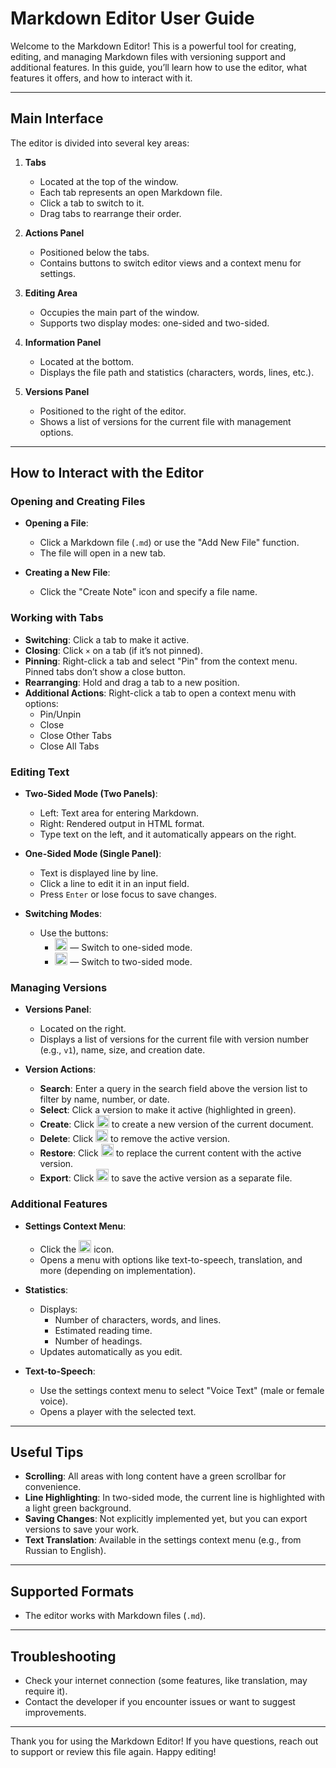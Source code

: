 # Markdown Editor User Guide

Welcome to the Markdown Editor! This is a powerful tool for creating, editing, and managing Markdown files with versioning support and additional features. In this guide, you’ll learn how to use the editor, what features it offers, and how to interact with it.

---

## Main Interface

The editor is divided into several key areas:

1. **Tabs**
    - Located at the top of the window.
    - Each tab represents an open Markdown file.
    - Click a tab to switch to it.
    - Drag tabs to rearrange their order.

2. **Actions Panel**
    - Positioned below the tabs.
    - Contains buttons to switch editor views and a context menu for settings.

3. **Editing Area**
    - Occupies the main part of the window.
    - Supports two display modes: one-sided and two-sided.

4. **Information Panel**
    - Located at the bottom.
    - Displays the file path and statistics (characters, words, lines, etc.).

5. **Versions Panel**
    - Positioned to the right of the editor.
    - Shows a list of versions for the current file with management options.

---

## How to Interact with the Editor

### Opening and Creating Files
- **Opening a File**:
    - Click a Markdown file (`.md`) or use the "Add New File" function.
    - The file will open in a new tab.

- **Creating a New File**:
    - Click the "Create Note" icon and specify a file name.

### Working with Tabs
- **Switching**: Click a tab to make it active.
- **Closing**: Click `×` on a tab (if it’s not pinned).
- **Pinning**: Right-click a tab and select "Pin" from the context menu. Pinned tabs don’t show a close button.
- **Rearranging**: Hold and drag a tab to a new position.
- **Additional Actions**: Right-click a tab to open a context menu with options:
    - Pin/Unpin
    - Close
    - Close Other Tabs
    - Close All Tabs

### Editing Text
- **Two-Sided Mode (Two Panels)**:
    - Left: Text area for entering Markdown.
    - Right: Rendered output in HTML format.
    - Type text on the left, and it automatically appears on the right.

- **One-Sided Mode (Single Panel)**:
    - Text is displayed line by line.
    - Click a line to edit it in an input field.
    - Press `Enter` or lose focus to save changes.

- **Switching Modes**:
    - Use the buttons:
        - <img src="../../icons/svg/view/one-page.svg" alt="Односторонний режим" width="20" height="20"> — Switch to one-sided mode.
        - <img src="../../icons/svg/view/two-page.svg" alt="Двусторонний режим" width="20" height="20"> — Switch to two-sided mode.

### Managing Versions
- **Versions Panel**:
    - Located on the right.
    - Displays a list of versions for the current file with version number (e.g., `v1`), name, size, and creation date.

- **Version Actions**:
    - **Search**: Enter a query in the search field above the version list to filter by name, number, or date.
    - **Select**: Click a version to make it active (highlighted in green).
    - **Create**: Click <img src="../../icons/svg/version-component/add.svg" width="20" height="20"> to create a new version of the current document.
    - **Delete**: Click <img src="../../icons/svg/version-component/delete.svg" width="20" height="20"> to remove the active version.
    - **Restore**: Click <img src="../../icons/svg/version-component/restore.svg" width="20" height="20"> to replace the current content with the active version.
    - **Export**: Click <img src="../../icons/svg/version-component/export.svg" width="20" height="20"> to save the active version as a separate file.
### Additional Features
- **Settings Context Menu**:
    - Click the <img src="../../icons/svg/actions/parameters.svg" width="20" height="20"> icon.
    - Opens a menu with options like text-to-speech, translation, and more (depending on implementation).

- **Statistics**:
    - Displays:
        - Number of characters, words, and lines.
        - Estimated reading time.
        - Number of headings.
    - Updates automatically as you edit.

- **Text-to-Speech**:
    - Use the settings context menu to select "Voice Text" (male or female voice).
    - Opens a player with the selected text.

---

## Useful Tips
- **Scrolling**: All areas with long content have a green scrollbar for convenience.
- **Line Highlighting**: In two-sided mode, the current line is highlighted with a light green background.
- **Saving Changes**: Not explicitly implemented yet, but you can export versions to save your work.
- **Text Translation**: Available in the settings context menu (e.g., from Russian to English).

---

## Supported Formats
- The editor works with Markdown files (`.md`).

---

## Troubleshooting
- Check your internet connection (some features, like translation, may require it).
- Contact the developer if you encounter issues or want to suggest improvements.

---

Thank you for using the Markdown Editor! If you have questions, reach out to support or review this file again. Happy editing!
